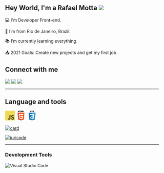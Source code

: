 ## Hey World, I'm a Rafael Motta <img src="https://github.com/TheDudeThatCode/TheDudeThatCode/blob/master/Assets/Earth.gif" width="30">


:computer: I'm Developer Front-end.

:house_with_garden: I’m from Rio de Janeiro, Brazil.

:books: I’m currently learning everything.

:outbox_tray: 2021 Goals: Create new projects and get my first job.
 

## Connect with me
<p align="left">
  <a href="mailto:rafaelm.programador@gmail.com" alt="Gmail">
  <img src="https://img.shields.io/badge/-Gmail-FF0000?style=flat-square&labelColor=FF0000&logo=gmail&logoColor=white&link=LINK-DO-SEU-EMAIL" /></a>

  <a href="https://www.linkedin.com/in/rafael-motta-7a764b224" alt="Linkedin">
  <img src="https://img.shields.io/badge/-Linkedin-0e76a8?style=flat-square&logo=Linkedin&logoColor=white&link=LINK-DO-SEU-LINKEDIN" /></a>

  <a href="https://api.whatsapp.com/send?phone=5521964190452&text=Ol%C3%A1%2C%20esse%20%C3%A9%20o%20meu%20Whatsapp%20pessoal" alt="WhatsApp">
  <img src="https://img.shields.io/badge/-WhatsApp-25d366?style=flat-square&labelColor=25d366&logo=whatsapp&logoColor=white&link=API-DO-SEU-WHATSAPP"/></a>
</p>  




----------------------------------------------------------------------------------
## Language and tools

  
  <code><img height="32" src="https://raw.githubusercontent.com/github/explore/80688e429a7d4ef2fca1e82350fe8e3517d3494d/topics/javascript/javascript.png" alt="Javascript"/></code> <code><img height="32" src="https://raw.githubusercontent.com/github/explore/80688e429a7d4ef2fca1e82350fe8e3517d3494d/topics/html/html.png" alt="HTML5"/></code> <code><img height="32" src="https://raw.githubusercontent.com/github/explore/80688e429a7d4ef2fca1e82350fe8e3517d3494d/topics/css/css.png" alt="CSS"/></code>

[![card](https://github-readme-stats.vercel.app/api?username=rstork18&theme=dark)](https://github.com/rstork18/)


[![iuricode](https://github-readme-stats.vercel.app/api/top-langs/?username=rstork18&hide=html&layout=compact&theme=dark)](https://github.com/rstork18/)


----------------------------------------------------------------------------------

### Development Tools
![Visual Studio Code](https://img.shields.io/badge/Visual_Studio_Code-0078D4?style=for-the-badge&logo=visual%20studio%20code&logoColor=white)






